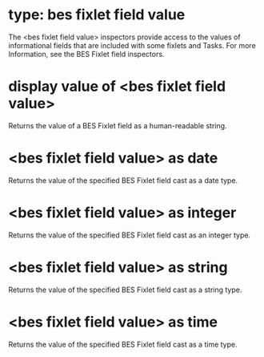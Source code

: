 # type: bes fixlet field value

The &lt;bes fixlet field value&gt; inspectors provide access to the values of informational fields that are included with some fixlets and Tasks. For more Information, see the BES Fixlet field inspectors.

# display value of &lt;bes fixlet field value&gt;

Returns the value of a BES Fixlet field as a human-readable string.

# &lt;bes fixlet field value&gt; as date

Returns the value of the specified BES Fixlet field cast as a date type.

# &lt;bes fixlet field value&gt; as integer

Returns the value of the specified BES Fixlet field cast as an integer type.

# &lt;bes fixlet field value&gt; as string

Returns the value of the specified BES Fixlet field cast as a string type.

# &lt;bes fixlet field value&gt; as time

Returns the value of the specified BES Fixlet field cast as a time type.
